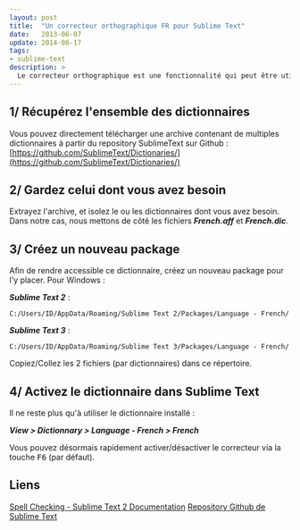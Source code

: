 ```yaml
---
layout: post
title:  "Un correcteur orthographique FR pour Sublime Text"
date:   2013-06-07
update: 2014-06-17
tags:
- sublime-text
description: >
  Le correcteur orthographique est une fonctionnalité qui peut être utile de temps à autres. Par défaut, seuls les dictionnaire <strong>English US</strong> et <strong>Enlish EN</strong> sont installés. Voici comment ajouter rapidement un dictionnaire français.
---
```


## 1/ Récupérez l'ensemble des dictionnaires

Vous pouvez directement télécharger une archive contenant de multiples dictionnaires à partir du repository SublimeText sur Github : [https://github.com/SublimeText/Dictionaries/](https://github.com/SublimeText/Dictionaries/)

## 2/ Gardez celui dont vous avez besoin

Extrayez l'archive, et isolez le ou les dictionnaires dont vous avez besoin. Dans notre cas, nous mettons de côté les fichiers ***French.aff*** et ***French.dic***.

## 3/ Créez un nouveau package

Afin de rendre accessible ce dictionnaire, créez un nouveau package pour l'y placer. Pour Windows :

***Sublime Text 2*** :

	C:/Users/ID/AppData/Roaming/Sublime Text 2/Packages/Language - French/

***Sublime Text 3*** :

	C:/Users/ID/AppData/Roaming/Sublime Text 3/Packages/Language - French/

Copiez/Collez les 2 fichiers (par dictionnaires) dans ce répertoire.

## 4/ Activez le dictionnaire dans Sublime Text

Il ne reste plus qu'à utiliser le dictionnaire installé :

***View > Dictionnary > Language - French > French***

Vous pouvez désormais rapidement activer/désactiver le correcteur via la touche <kbd>F6</kbd> (par défaut).

## Liens
[Spell Checking - Sublime Text 2 Documentation](https://www.sublimetext.com/docs/2/spell_checking.html)
[Repository Github de Sublime Text](https://github.com/SublimeText/)